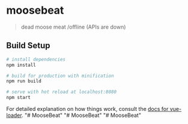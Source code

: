 # moosebeat

> dead moose meat /offline (APIs are down)

## Build Setup

``` bash
# install dependencies
npm install

# build for production with minification
npm run build

# serve with hot reload at localhost:8080
npm start

```

For detailed explanation on how things work, consult the [docs for vue-loader](http://vuejs.github.io/vue-loader).
"# MooseBeat" 
"# MooseBeat" 
"# MooseBeat" 
